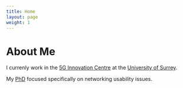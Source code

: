 ```yaml
---
title: Home
layout: page
weight: 1
---
```

# About Me

I currenly work in the [5G Innovation Centre](http://www.surrey.ac.uk/5gic) at
the [University of Surrey](http://surrey.ac.uk).

My [PhD](research.html) focused specifically on networking usability issues.
